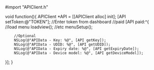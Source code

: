 #import "APIClient.h"

void function(){
    APIClient *API = [[APIClient alloc] init];
    [API setToken:@"TOKEN"]; //Enter token from dashboard
   //paid
    [API paid:^{
        //load menu
        loadview(); //etc
        menuSetup();

        //Optional
    	NSLog(@"APIData - Key: %@", [API getKey]);
        NSLog(@"APIData - UDID: %@", [API getUDID]);
        NSLog(@"APIData - Expiry date: %@", [API getExpiryDate]);
        NSLog(@"APIData - Device model: %@", [API getDeviceModel]);

   }];
}
